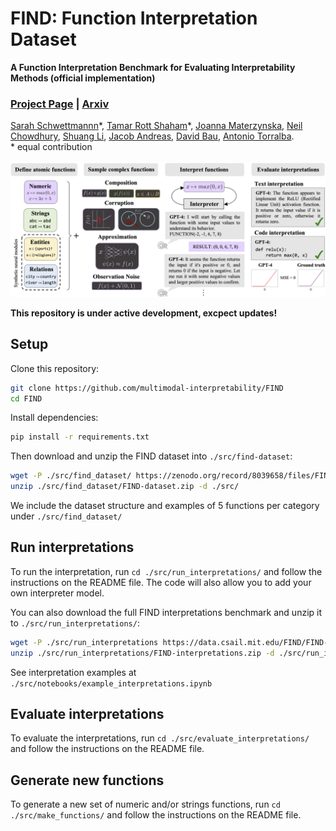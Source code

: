 # FIND: Function Interpretation Dataset
**A Function Interpretation Benchmark for Evaluating Interpretability Methods (official implementation)** <br>
### [Project Page](https://multimodal-interpretability.csail.mit.edu/FIND-benchmark/) | [Arxiv](https://arxiv.org/abs/2309.03886)

[Sarah Schwettmannn](https://cogconfluence.com/)\*, [Tamar Rott Shaham](https://tamarott.github.io/)\*, [Joanna Materzynska](https://joaanna.github.io/), [Neil Chowdhury](https://nchowdhury.com/), [Shuang Li](https://people.csail.mit.edu/lishuang/), [Jacob Andreas](https://www.mit.edu/~jda/), [David Bau](https://baulab.info/), [Antonio Torralba](https://groups.csail.mit.edu/vision/torralbalab/). <br>
\* equal contribution <br><br>
![FIND overview](/assets/FIND_overview.png)

**This repository is under active development, excpect updates!** <br>

## Setup

Clone this repository:
```bash
git clone https://github.com/multimodal-interpretability/FIND
cd FIND
```
Install dependencies:
```bash
pip install -r requirements.txt
```
Then download and unzip the FIND dataset into `./src/find-dataset`:


```bash
wget -P ./src/find_dataset/ https://zenodo.org/record/8039658/files/FIND-dataset.zip
unzip ./src/find_dataset/FIND-dataset.zip -d ./src/
```
We include the dataset structure and examples of 5 functions per category under `./src/find_dataset/`

## Run interpretations
To run the interpretation, run `cd ./src/run_interpretations/` and follow the instructions on the README file. 
The code will also allow you to add your own interpreter model.

You can also download the full FIND interpretations benchmark and unzip it to `./src/run_interpretations/`:
```bash
wget -P ./src/run_interpretations https://data.csail.mit.edu/FIND/FIND-interpretations.zip
unzip ./src/run_interpretations/FIND-interpretations.zip -d ./src/run_interpretations/
```

See interpretation examples at `./src/notebooks/example_interpretations.ipynb`

## Evaluate interpretations
To evaluate the interpretations, run `cd ./src/evaluate_interpretations/` and follow the instructions on the README file. 

## Generate new functions
To generate a new set of numeric and/or strings functions, run `cd ./src/make_functions/` and follow the instructions on the README file. 
